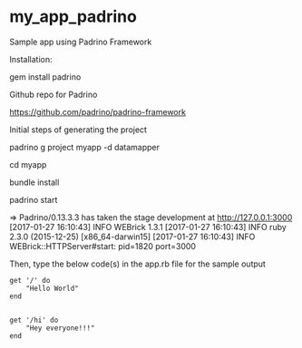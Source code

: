 # my_app_padrino
Sample app using Padrino Framework


Installation:

gem install padrino

Github repo for Padrino

https://github.com/padrino/padrino-framework

Initial steps of generating the project

padrino g project myapp -d datamapper

cd myapp

bundle install

padrino start

=> Padrino/0.13.3.3 has taken the stage development at http://127.0.0.1:3000
[2017-01-27 16:10:43] INFO  WEBrick 1.3.1
[2017-01-27 16:10:43] INFO  ruby 2.3.0 (2015-12-25) [x86_64-darwin15]
[2017-01-27 16:10:43] INFO  WEBrick::HTTPServer#start: pid=1820 port=3000

Then, type the below code(s) in the app.rb file for the sample output

    get '/' do
        "Hello World"
    end


    get '/hi' do
        "Hey everyone!!!"
    end


